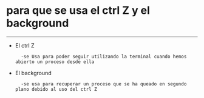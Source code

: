 # para que se usa el ctrl Z y el background
---

* El ctrl Z

        -se Usa para poder seguir utilizando la terminal cuando hemos abierto un proceso desde ella

* El background

        -se usa para recuperar un proceso que se ha queado en segundo plano debido al uso del ctrl Z
